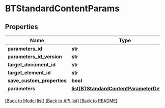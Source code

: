 # BTStandardContentParams

## Properties
Name | Type | Description | Notes
------------ | ------------- | ------------- | -------------
**parameters_id** | **str** |  | [optional] 
**parameters_id_version** | **str** |  | [optional] 
**target_document_id** | **str** |  | [optional] 
**target_element_id** | **str** |  | [optional] 
**save_custom_properties** | **bool** |  | [optional] 
**parameters** | [**list[BTStandardContentParameterDefinition]**](BTStandardContentParameterDefinition.md) |  | [optional] 

[[Back to Model list]](../README.md#documentation-for-models) [[Back to API list]](../README.md#documentation-for-api-endpoints) [[Back to README]](../README.md)


